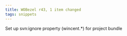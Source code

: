 ```yaml
---
title: WOBezel r43, 1 item changed
tags: snippets
---
```


Set up svn:ignore property (wincent.\*) for project bundle
